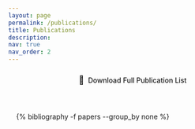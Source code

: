 ```yaml
---
layout: page
permalink: /publications/
title: Publications
description: 
nav: true
nav_order: 2
---
```


<div class="publications">
  <p class="download-link">
    <a href="/assets/pdf/pub.pdf">
      Download Full Publication List
    </a>
  </p>
  <div class="publications-container">
    {% bibliography -f papers --group_by none %}
  </div>
</div>

<style>
/* Publications Container */
.publications {
  padding: 0 1rem;
  max-width: 1200px;
  margin: 0 auto;
}

/* Download link styling */
.download-link {
  margin: 1rem 0 3rem;
  text-align: center;
}

.download-link a {
  display: inline-flex;
  align-items: center;
  padding: 0.5rem 1.2rem;
  color: var(--global-theme-color);
  text-decoration: none;
  font-weight: 500;
  border: 2px solid var(--global-theme-color);
  border-radius: 6px;
  transition: all 0.2s ease;
}

.download-link a:hover {
  background-color: var(--global-theme-color);
  color: white;
  text-decoration: none;
}

.download-link a::before {
  content: "📄";
  margin-right: 0.5rem;
  font-size: 1.2em;
}

/* Publication Entries */
.publications-container {
  display: grid;
  grid-template-columns: 1fr;
  gap: 1.5rem;
  margin-bottom: 2rem;
}

.entry {
  background: white;
  padding: 2rem;
  border-radius: 12px;
  box-shadow: 0 1px 3px rgba(0,0,0,0.08);
  transition: all 0.3s cubic-bezier(0.4, 0, 0.2, 1);
  border: 1px solid rgba(0,0,0,0.1);
  position: relative;
}

.entry:hover {
  box-shadow: 0 4px 12px rgba(0,0,0,0.1);
  transform: translateY(-2px);
}

.entry .title {
  font-size: 1.2rem;
  font-weight: 600;
  color: #2c3e50;
  line-height: 1.4;
  margin: 0;
  padding-right: 4rem;
}

.entry .title a {
  color: inherit;
  text-decoration: none;
  background-image: linear-gradient(var(--global-theme-color), var(--global-theme-color));
  background-size: 0 2px;
  background-position: 0 100%;
  background-repeat: no-repeat;
  transition: background-size 0.3s;
}

.entry .title a:hover {
  background-size: 100% 2px;
  color: inherit;
}

.entry .year {
  position: absolute;
  top: 2rem;
  right: 2rem;
  font-size: 1rem;
  color: #666;
  font-weight: 500;
}

.entry .author {
  color: #666;
  font-size: 1rem;
  margin: 0.8rem 0;
  line-height: 1.6;
}

.entry .author em {
  color: var(--global-theme-color);
  font-style: normal;
  font-weight: 500;
}

.entry .periodical {
  color: #2c3e50;
  font-style: italic;
  font-size: 1rem;
  border-left: 3px solid var(--global-theme-color);
  padding-left: 1rem;
  margin: 0.8rem 0;
  line-height: 1.6;
}

.entry .links {
  display: flex;
  gap: 0.8rem;
  flex-wrap: wrap;
  margin-top: 1.2rem;
  padding-top: 1.2rem;
  border-top: 1px solid rgba(0,0,0,0.1);
}

.entry .links .btn {
  font-size: 0.9rem;
  padding: 0.3rem 1rem;
  border-radius: 6px;
  font-weight: 500;
  letter-spacing: 0.02em;
  transition: all 0.2s cubic-bezier(0.4, 0, 0.2, 1);
}

.entry .links .btn:hover {
  transform: translateY(-1px);
}

@media (max-width: 768px) {
  .publications {
    padding: 0 0.5rem;
  }

  .entry {
    padding: 1.5rem;
    border-radius: 8px;
  }
  
  .download-link {
    margin: 0.5rem 0 2rem;
  }
  
  .entry .title {
    font-size: 1.1rem;
    padding-right: 3.5rem;
  }
  
  .entry .year {
    font-size: 0.9rem;
    top: 1.5rem;
    right: 1.5rem;
  }
  
  .entry .author,
  .entry .periodical {
    font-size: 0.95rem;
    margin: 0.6rem 0;
  }
  
  .entry .links {
    gap: 0.6rem;
    margin-top: 1rem;
    padding-top: 1rem;
  }
  
  .entry .links .btn {
    font-size: 0.85rem;
    padding: 0.25rem 0.8rem;
  }
}
</style>

